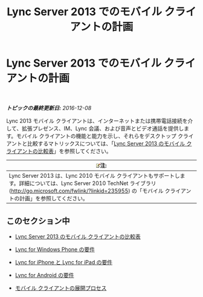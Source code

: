 ﻿---
title: Lync Server 2013 でのモバイル クライアントの計画
TOCTitle: Lync Server 2013 でのモバイル クライアントの計画
ms:assetid: a7b263a4-eeb8-4a04-acc2-0d29d72742cf
ms:mtpsurl: https://technet.microsoft.com/ja-jp/library/Hh690989(v=OCS.15)
ms:contentKeyID: 48273205
ms.date: 12/10/2016
mtps_version: v=OCS.15
ms.translationtype: HT
---

# Lync Server 2013 でのモバイル クライアントの計画

 

_**トピックの最終更新日:** 2016-12-08_

Lync 2013 モバイル クライアントは、インターネットまたは携帯電話接続を介して、拡張プレゼンス、IM、Lync 会議、および音声とビデオ通話を提供します。モバイル クライアントの機能と能力を示し、それらをデスクトップ クライアントと比較するマトリックスについては、「[Lync Server 2013 のモバイル クライアントの比較表](lync-server-2013-mobile-client-comparison-tables.md)」を参照してください。

<table>
<thead>
<tr class="header">
<th><img src="images/Gg412781.note(OCS.15).gif" title="note" alt="note" />注:</th>
</tr>
</thead>
<tbody>
<tr class="odd">
<td>Lync Server 2013 は、Lync 2010 モバイル クライアントもサポートします。詳細については、Lync Server 2010 TechNet ライブラリ (<a href="http://go.microsoft.com/fwlink/?linkid=235955" class="uri">http://go.microsoft.com/fwlink/?linkid=235955</a>) の「モバイル クライアントの計画」を参照してください。</td>
</tr>
</tbody>
</table>


## このセクション中

  - [Lync Server 2013 のモバイル クライアントの比較表](lync-server-2013-mobile-client-comparison-tables.md)

  - [Lync for Windows Phone の要件](lync-server-2013-lync-for-windows-phone-requirements.md)

  - [Lync for iPhone と Lync for iPad の要件](lync-server-2013-lync-for-iphone-and-ipad-requirements.md)

  - [Lync for Android の要件](lync-server-2013-lync-for-android-requirements.md)

  - [モバイル クライアントの展開プロセス](lync-server-2013-mobile-client-deployment-process.md)

